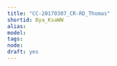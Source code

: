 ```yaml
---
title: "CC-20170307_CR-RD_Thomas"
shortid: Bya_KsaWW
alias: 
model: 
tags: 
node: 
draft: yes
--- 
```

 